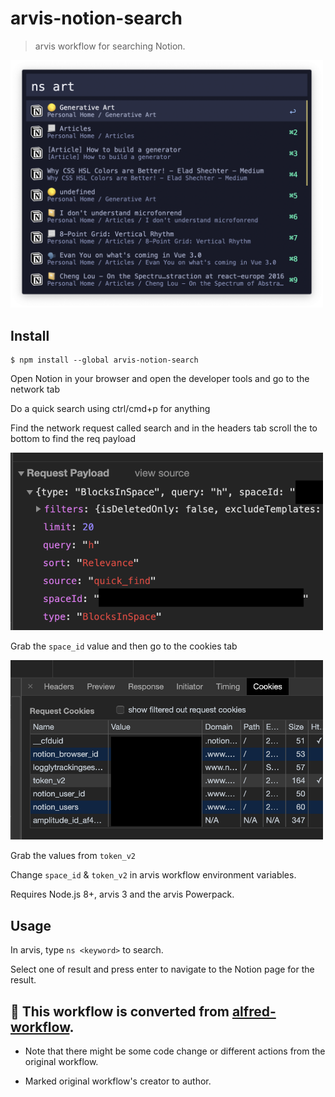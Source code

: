 # arvis-notion-search

> arvis workflow for searching Notion.

<img src="https://raw.githubusercontent.com/arvis-workflows/arvis-notion-search/master/screenshot.png" width="500">


## Install

```
$ npm install --global arvis-notion-search
```

Open Notion in your browser and open the developer tools and go to the network tab

Do a quick search using ctrl/cmd+p for anything

Find the network request called search and in the headers tab scroll the to bottom to find the req payload

<img src="https://raw.githubusercontent.com/arvis-workflows/arvis-notion-search/master/notion%20payload.png" width="500">

Grab the `space_id` value and then go to the cookies tab

<img src="https://raw.githubusercontent.com/arvis-workflows/arvis-notion-search/master/notion%20cookie%20headers.png" width="500">

Grab the values from `token_v2`

Change `space_id` & `token_v2` in arvis workflow environment variables.

Requires Node.js 8+, arvis 3 and the arvis Powerpack.

## Usage

In arvis, type `ns <keyword>` to search.

Select one of result and press enter to navigate to the Notion page for the result.

## 🔗 This workflow is converted from [alfred-workflow](https://github.com/AnNOtis/alfred-notion-search).

* Note that there might be some code change or different actions from the original workflow.

* Marked original workflow's creator to author.
